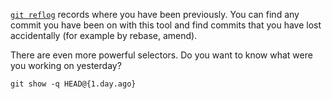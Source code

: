 [`git reflog`](https://git-scm.com/docs/git-reflog) records where you have been previously. You can find any
commit you have been on with this tool and find commits that you have
lost accidentally (for example by rebase, amend).

There are even more powerful selectors. Do you want to know what were you working on yesterday?

    git show -q HEAD@{1.day.ago}
